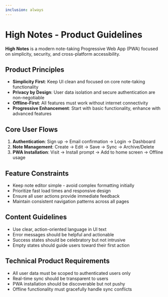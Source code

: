 ```yaml
---
inclusion: always
---
```


# High Notes - Product Guidelines

**High Notes** is a modern note-taking Progressive Web App (PWA) focused on simplicity, security, and cross-platform accessibility.

## Product Principles
- **Simplicity First**: Keep UI clean and focused on core note-taking functionality
- **Privacy by Design**: User data isolation and secure authentication are non-negotiable
- **Offline-First**: All features must work without internet connectivity
- **Progressive Enhancement**: Start with basic functionality, enhance with advanced features

## Core User Flows
1. **Authentication**: Sign up → Email confirmation → Login → Dashboard
2. **Note Management**: Create → Edit → Save → Sync → Archive/Delete
3. **PWA Installation**: Visit → Install prompt → Add to home screen → Offline usage

## Feature Constraints
- Keep note editor simple - avoid complex formatting initially
- Prioritize fast load times and responsive design
- Ensure all user actions provide immediate feedback
- Maintain consistent navigation patterns across all pages

## Content Guidelines
- Use clear, action-oriented language in UI text
- Error messages should be helpful and actionable
- Success states should be celebratory but not intrusive
- Empty states should guide users toward their first action

## Technical Product Requirements
- All user data must be scoped to authenticated users only
- Real-time sync should be transparent to users
- PWA installation should be discoverable but not pushy
- Offline functionality must gracefully handle sync conflicts